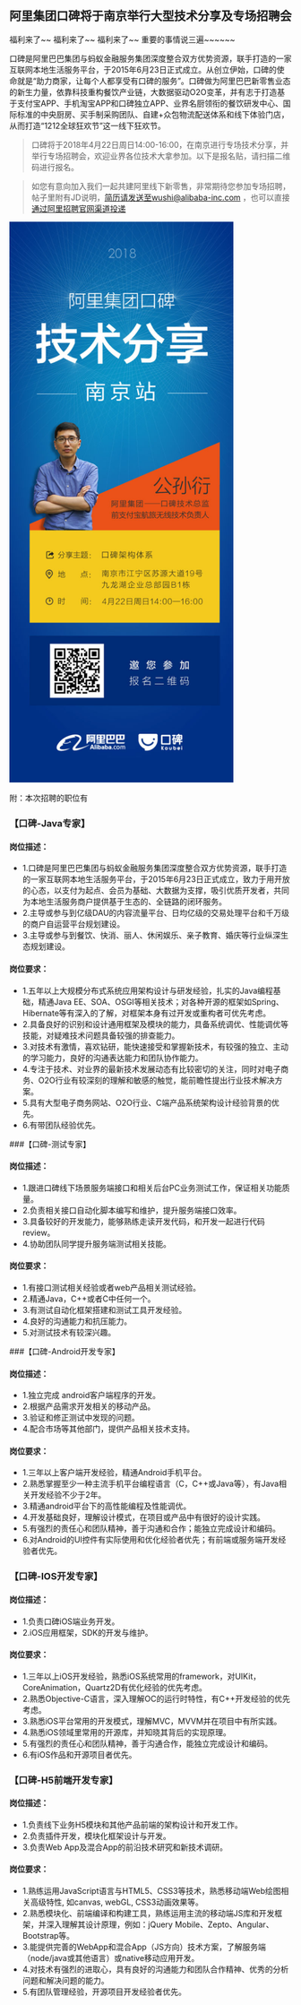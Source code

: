 ## 阿里集团口碑将于南京举行大型技术分享及专场招聘会


福利来了~~ 福利来了~~ 福利来了~~  重要的事情说三遍~~~~~~

口碑是阿里巴巴集团与蚂蚁金融服务集团深度整合双方优势资源，联手打造的一家互联网本地生活服务平台，于2015年6月23日正式成立。从创立伊始，口碑的使命就是“助力商家，让每个人都享受有口碑的服务”。口碑做为阿里巴巴新零售业态的新生力量，依靠科技重构餐饮产业链，大数据驱动O2O变革，并有志于打造基于支付宝APP、手机淘宝APP和口碑独立APP、业界名厨领衔的餐饮研发中心、国际标准的中央厨房、买手制采购团队、自建+众包物流配送体系和线下体验门店，从而打造“1212全球狂欢节”这一线下狂欢节。


> 口碑将于2018年4月22日周日14:00-16:00，在南京进行专场技术分享，并举行专场招聘会，欢迎业界各位技术大拿参加。以下是报名贴，请扫描二维码进行报名。

>如您有意向加入我们一起共建阿里线下新零售，非常期待您参加专场招聘，帖子里附有JD说明，简历请发送至wushi@alibaba-inc.com ，也可以直接[通过阿里招聘官网渠道投递](https://job.alibaba.com/zhaopin/position_detail.htm?positionId=50274 "Title") 

<img src="alikoubei.png" width = "400">

附：本次招聘的职位有

### 【口碑-Java专家】
#### 岗位描述：
* 1.口碑是阿里巴巴集团与蚂蚁金融服务集团深度整合双方优势资源，联手打造的一家互联网本地生活服务平台，于2015年6月23日正式成立，致力于用开放的心态，以支付为起点、会员为基础、大数据为支撑，吸引优质开发者，共同为本地生活服务商户提供基于生态的、全链路的闭环服务。
* 2.主导或参与到亿级DAU的内容流量平台、日均亿级的交易处理平台和千万级的商户自运营平台规划建设。
* 3.主导或参与到餐饮、快消、丽人、休闲娱乐、亲子教育、婚庆等行业纵深生态规划建设。
#### 岗位要求：
* 1.五年以上大规模分布式系统应用架构设计与研发经验，扎实的Java编程基础，精通Java EE、SOA、OSGI等相关技术；对各种开源的框架如Spring、Hibernate等有深入的了解，对框架本身有过开发或重构者可优先考虑。
* 2.具备良好的识别和设计通用框架及模块的能力，具备系统调优、性能调优等技能，对疑难技术问题具备较强的排查能力。
* 3.对技术有激情，喜欢钻研，能快速接受和掌握新技术，有较强的独立、主动的学习能力，良好的沟通表达能力和团队协作能力。
* 4.专注于技术、对业界的最新技术发展动态有比较密切的关注，同时对电子商务、O2O行业有较深刻的理解和敏感的触觉，能前瞻性提出行业技术解决方案。
* 5.具有大型电子商务网站、O2O行业、C端产品系统架构设计经验背景的优先。
* 6.有带团队经验优先。


###【口碑-测试专家】

#### 岗位描述：

* 1.跟进口碑线下场景服务端接口和相关后台PC业务测试工作，保证相关功能质量。
* 2.负责相关接口自动化脚本编写和维护，提升服务端接口效率。
* 3.具备较好的开发能力，能够熟练走读开发代码，和开发一起进行代码review。
* 4.协助团队同学提升服务端测试相关技能。

#### 岗位要求：

* 1.有接口测试相关经验或者web产品相关测试经验。
* 2.精通Java，C++或者C中任何一个。
* 3.有测试自动化框架搭建和测试工具开发经验。
* 4.良好的沟通能力和抗压能力。
* 5.对测试技术有较深兴趣。


###【口碑-Android开发专家】

#### 岗位描述：

* 1.独立完成 android客户端程序的开发。
* 2.根据产品需求开发相关的移动产品。
* 3.验证和修正测试中发现的问题。
* 4.配合市场等其他部门，提供产品相关技术支持。

#### 岗位要求：

* 1.三年以上客户端开发经验，精通Android手机平台。
* 2.熟悉掌握至少一种主流手机平台编程语言（C，C++或Java等），有Java相关开发经验不少于2年。
* 3.精通android平台下的高性能编程及性能调优。
* 4.开发基础良好，理解设计模式，在项目或产品中有很好的设计实践。
* 5.有强烈的责任心和团队精神，善于沟通和合作；能独立完成设计和编码。
* 6.对Android的UI控件有实际使用和优化经验者优先；有前端或服务端开发经验者优先。


### 【口碑-IOS开发专家】
#### 岗位描述：
* 1.负责口碑iOS端业务开发。
* 2.iOS应用框架，SDK的开发与维护。
#### 岗位要求：
* 1.三年以上iOS开发经验，熟悉iOS系统常用的framework，对UIKit，CoreAnimation，Quartz2D有优化经验的优先考虑。
* 2.熟悉Objective-C语言，深入理解OC的运行时特性，有C++开发经验的优先考虑。
* 3.熟悉iOS平台常用的开发模式，理解MVC，MVVM并在项目中有所实践。
* 4.熟悉iOS领域里常用的开源库，并知晓其背后的实现原理。
* 5.有强烈的责任心和团队精神，善于沟通合作，能独立完成设计和编码。
* 6.有iOS作品和开源项目者优先。


### 【口碑-H5前端开发专家】
#### 岗位描述：
* 1.负责线下业务H5模块和其他产品前端的架构设计和开发工作。
* 2.负责插件开发，模块化框架设计与开发。
* 3.负责Web App及混合App的前沿技术研究和新技术调研。
#### 岗位要求：
* 1.熟练运用JavaScript语言与HTML5、CSS3等技术，熟悉移动端Web绘图相关高级特性, 如canvas, webGL, CSS3动画效果等。
* 2.熟悉模块化、前端编译和构建工具，熟练运用主流的移动端JS库和开发框架，并深入理解其设计原理，例如：jQuery Mobile、Zepto、Angular、Bootstrap等。
* 3.能提供完善的WebApp和混合App（JS方向）技术方案，了解服务端（node/java或其他语言）或native移动应用开发。
* 4.对技术有强烈的进取心，具有良好的沟通能力和团队合作精神、优秀的分析问题和解决问题的能力。
* 5.有团队管理经验，开源项目开发经验者优先。